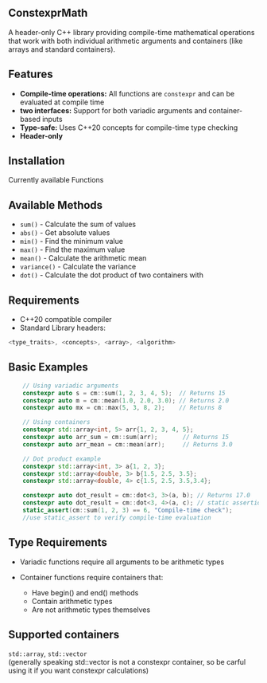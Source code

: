 
## ConstexprMath
A header-only C++ library providing compile-time mathematical operations that work with both individual arithmetic arguments and containers (like arrays and standard containers).
## Features


- **Compile-time operations:** All functions are `constexpr` and can be evaluated at compile time
- **two interfaces:** Support for both variadic arguments and container-based inputs
- **Type-safe:** Uses C++20 concepts for compile-time type checking
- **Header-only**
## Installation

Currently available Functions

## Available Methods
- `sum()` - Calculate the sum of values
- `abs()` - Get absolute values
- `min()` - Find the minimum value
- `max()` - Find the maximum value
- `mean()` - Calculate the arithmetic mean
- `variance()` - Calculate the variance
- `dot()` - Calculate the dot product of two containers with  

## Requirements

- C++20 compatible compiler
- Standard Library headers: 
```cpp
<type_traits>, <concepts>, <array>, <algorithm>
```



## Basic Examples
```cpp
    // Using variadic arguments
    constexpr auto s = cm::sum(1, 2, 3, 4, 5);  // Returns 15
    constexpr auto m = cm::mean(1.0, 2.0, 3.0); // Returns 2.0
    constexpr auto mx = cm::max(5, 3, 8, 2);    // Returns 8

    // Using containers
    constexpr std::array<int, 5> arr{1, 2, 3, 4, 5};
    constexpr auto arr_sum = cm::sum(arr);       // Returns 15
    constexpr auto arr_mean = cm::mean(arr);     // Returns 3.0

    // Dot product example
    constexpr std::array<int, 3> a{1, 2, 3};
    constexpr std::array<double, 3> b{1.5, 2.5, 3.5};
    constexpr std::array<double, 4> c{1.5, 2.5, 3.5,3.4};

    constexpr auto dot_result = cm::dot<3, 3>(a, b); // Returns 17.0
    constexpr auto dot_result = cm::dot<3, 4>(a, c); // static assertion 
    static_assert(cm::sum(1, 2, 3) == 6, "Compile-time check");
    //use static_assert to verify compile-time evaluation

```
## Type Requirements
- Variadic functions require all arguments to be arithmetic types

- Container functions require containers that:
    - Have begin() and end() methods
    - Contain arithmetic types
    - Are not arithmetic types themselves
## Supported containers
`std::array`, `std::vector`<br>
(generally speaking std::vector is not a constexpr container, so be carful using it if you want constexpr calculations)